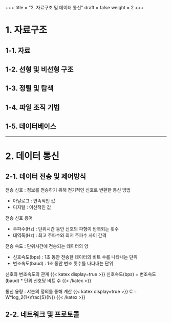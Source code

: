 +++
title = "2. 자료구조 및 데이터 통신"
draft = false
weight = 2
+++
# 1. 자료구조
## 1-1. 자료
## 1-2. 선형 및 비선형 구조
## 1-3. 정렬 및 탐색
## 1-4. 파일 조직 기법
## 1-5. 데이터베이스
---
# 2. 데이터 통신
## 2-1. 데이터 전송 및 제어방식
전송 신호 : 정보를 전송하기 위해 전기적인 신호로 변환한 통신 방법
- 아날로그 : 연속적인 값
- 디지털 : 이산적인 값

전송 신호 용어
- 주파수(Hz) : 단위시간 동안 신호의 파형이 반복되는 횟수
- 대역폭(Hz) : 최고 주파수와 최저 주파수 사이 간격

전송 속도 : 단위시간에 전송되는 데이터의 양
- 신호속도(bps) : 1초 동안 전송한 데이터의 비트 수를 나타내는 단위
- 변조속도(baud) : 1초 동안 변조 횟수를 나타내는 단위

신호와 변조속도의 관계
{{< katex display=true >}}
신호속도(bps) = 변조속도(baud) * 단위 신호당 비트 수
{{< /katex >}}

통신 용량 : 샤논의 정의를 통해 계산
{{< katex display=true >}}
C = W*log_2(1+\frac{S}{N})
{{< /katex >}}


## 2-2. 네트워크 및 프로토콜